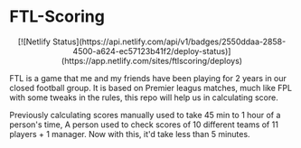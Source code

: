 # FTL-Scoring

<div align="center">
  [![Netlify Status](https://api.netlify.com/api/v1/badges/2550ddaa-2858-4500-a624-ec57123b41f2/deploy-status)](https://app.netlify.com/sites/ftlscoring/deploys)
  
</div>

FTL is a game that me and my friends have been playing for 2 years in our closed football group.
It is based on Premier leagus matches, much like FPL with some tweaks in the rules, this repo will help us in calculating score.

Previously calculating scores manually used to take 45 min to 1 hour of a person's time, A person used to check scores of 10 different teams of 11 players + 1 manager. Now with this, it'd take less than 5 minutes.
